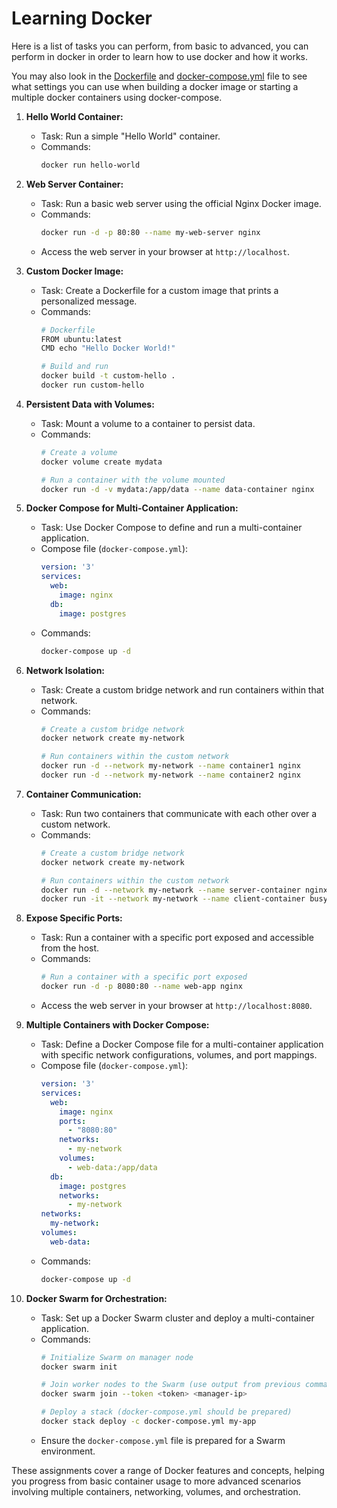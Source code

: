 # Learning Docker

Here is a list of tasks you can perform, from basic to advanced, you can perform in docker in order to learn how to use docker and how it works.

You may also look in the [Dockerfile](./Dockerfile) and [docker-compose.yml](./docker-compose.yml) file to see what settings you can use when building a docker image or starting a multiple docker containers using docker-compose.

1. **Hello World Container:**
   - Task: Run a simple "Hello World" container.
   - Commands:
     ```bash
     docker run hello-world
     ```

2. **Web Server Container:**
   - Task: Run a basic web server using the official Nginx Docker image.
   - Commands:
     ```bash
     docker run -d -p 80:80 --name my-web-server nginx
     ```
   - Access the web server in your browser at `http://localhost`.

3. **Custom Docker Image:**
   - Task: Create a Dockerfile for a custom image that prints a personalized message.
   - Commands:
     ```bash
     # Dockerfile
     FROM ubuntu:latest
     CMD echo "Hello Docker World!"

     # Build and run
     docker build -t custom-hello .
     docker run custom-hello
     ```

4. **Persistent Data with Volumes:**
   - Task: Mount a volume to a container to persist data.
   - Commands:
     ```bash
     # Create a volume
     docker volume create mydata

     # Run a container with the volume mounted
     docker run -d -v mydata:/app/data --name data-container nginx
     ```

5. **Docker Compose for Multi-Container Application:**
   - Task: Use Docker Compose to define and run a multi-container application.
   - Compose file (`docker-compose.yml`):
     ```yaml
     version: '3'
     services:
       web:
         image: nginx
       db:
         image: postgres
     ```
   - Commands:
     ```bash
     docker-compose up -d
     ```

6. **Network Isolation:**
   - Task: Create a custom bridge network and run containers within that network.
   - Commands:
     ```bash
     # Create a custom bridge network
     docker network create my-network

     # Run containers within the custom network
     docker run -d --network my-network --name container1 nginx
     docker run -d --network my-network --name container2 nginx
     ```

7. **Container Communication:**
   - Task: Run two containers that communicate with each other over a custom network.
   - Commands:
     ```bash
     # Create a custom bridge network
     docker network create my-network

     # Run containers within the custom network
     docker run -d --network my-network --name server-container nginx
     docker run -it --network my-network --name client-container busybox
     ```

8. **Expose Specific Ports:**
   - Task: Run a container with a specific port exposed and accessible from the host.
   - Commands:
     ```bash
     # Run a container with a specific port exposed
     docker run -d -p 8080:80 --name web-app nginx
     ```
   - Access the web server in your browser at `http://localhost:8080`.

9. **Multiple Containers with Docker Compose:**
   - Task: Define a Docker Compose file for a multi-container application with specific network configurations, volumes, and port mappings.
   - Compose file (`docker-compose.yml`):
     ```yaml
     version: '3'
     services:
       web:
         image: nginx
         ports:
           - "8080:80"
         networks:
           - my-network
         volumes:
           - web-data:/app/data
       db:
         image: postgres
         networks:
           - my-network
     networks:
       my-network:
     volumes:
       web-data:
     ```
   - Commands:
     ```bash
     docker-compose up -d
     ```

10. **Docker Swarm for Orchestration:**
    - Task: Set up a Docker Swarm cluster and deploy a multi-container application.
    - Commands:
      ```bash
      # Initialize Swarm on manager node
      docker swarm init

      # Join worker nodes to the Swarm (use output from previous command)
      docker swarm join --token <token> <manager-ip>

      # Deploy a stack (docker-compose.yml should be prepared)
      docker stack deploy -c docker-compose.yml my-app
      ```
    - Ensure the `docker-compose.yml` file is prepared for a Swarm environment.

These assignments cover a range of Docker features and concepts, helping you progress from basic container usage to more advanced scenarios involving multiple containers, networking, volumes, and orchestration.
